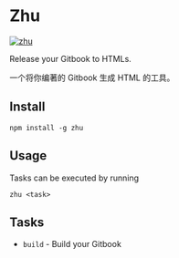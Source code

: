 # Zhu

[![zhu](http://git.oschina.net/Cweili/zhu/raw/master/zhu.png)](http://www.zdic.net/z/22/js/8457.htm)

Release your Gitbook to HTMLs.

一个将你编著的 Gitbook 生成 HTML 的工具。

## Install

```
npm install -g zhu
```

## Usage

Tasks can be executed by running

```
zhu <task>
```

## Tasks

* `build` - Build your Gitbook
